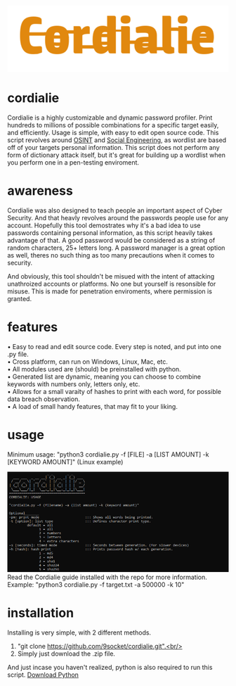 ![Logo](https://github.com/9socket/cordialie/blob/main/Images/cordialielogo.png)

# cordialie
Cordialie is a highly customizable and dynamic password profiler. Print hundreds to millions of possible combinations for a specific target easily, and efficiently. Usage is simple, with easy to edit open source code.  This script revolves around [OSINT](https://en.wikipedia.org/wiki/Open-source_intelligence) and [Social Engineering](https://en.wikipedia.org/wiki/Social_engineering_(security)), as wordlist are based off of your targets personal information.
This script does not perform any form of dictionary attack itself, but it's great for building up a wordlist when you perform one in a pen-testing enviroment.

# awareness
Cordialie was also designed to teach people an important aspect of Cyber Security.  And that heavly revolves around the passwords people use for any account.  Hopefully this 
tool demostrates why it's a bad idea to use passwords containing personal information, as this script heavily takes advantage of that.  A good password would be considered as a string of random characters, 25+ letters long.  A password manager is a great option as well, theres no such thing as too many precautions when it comes to security.<br/>

And obviously, this tool shouldn't be misued with the intent of attacking unathroized accounts or platforms.  No one but yourself is resonsible for misuse.  This is made for penetration enviroments, where permission is granted.

# features
• Easy to read and edit source code. Every step is noted, and put into one .py file.<br/>
• Cross platform, can run on Windows, Linux, Mac, etc.<br/>
• All modules used are (should) be preinstalled with python.<br/>
• Generated list are dynamic, meaning you can choose to combine keywords with numbers only, letters only, etc.<br/>
• Allows for a small varaity of hashes to print with each word, for possible data breach observation.<br/>
• A load of small handy features, that may fit to your liking.

# usage
Minimum usage: "python3 cordialie.py -f [FILE] -a [LIST AMOUNT] -k [KEYWORD AMOUNT]" (Linux example) <br/>

![Usage](https://github.com/9socket/cordialie/blob/main/Images/CordialieUsage.png)<br/>
Read the Cordialie guide installed with the repo for more information.<br/>
Example: "python3 cordialie.py -f target.txt -a 500000 -k 10" <br/>

# installation
Installing is very simple, with 2 different methods. <br/>
1. "git clone https://github.com/9socket/cordialie.git".<br/>
2. Simply just download the .zip file.<br/>

And just incase you haven't realized, python is also required to run this script. [Download Python](https://www.python.org/downloads/)
